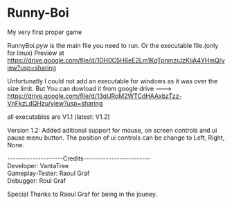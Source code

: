 # Runny-Boi
My very first proper game

RunnyBoi.pyw is the main file you need to run. Or the executable file.(only for linux)
Preview at https://drive.google.com/file/d/1DH0C5H6eE2Lm1KqTpnmzrJzKIiA4YHmQ/view?usp=sharing

Unfortunatly I could not add an executable for windows as it was over the size limit.
But You can dowload it from google drive ---> https://drive.google.com/file/d/13qURoM2WTCdHAAxbzTzz-VnFkzLdQHzu/view?usp=sharing

all executables are V1.1 (latest: V1.2)

Version 1.2:
Added aditional support for mouse, on screen controls and ui pause menu button.
The position of ui controls can be change to Left, Right, None.


--------------------Credits------------------------                                                         
Developer: VantaTree                                                              
Gameplay-Tester:  Raoul Graf                                                                  
Debugger: Roul Graf                                                                           

Special Thanks to Raoul Graf for being in the jouney.
